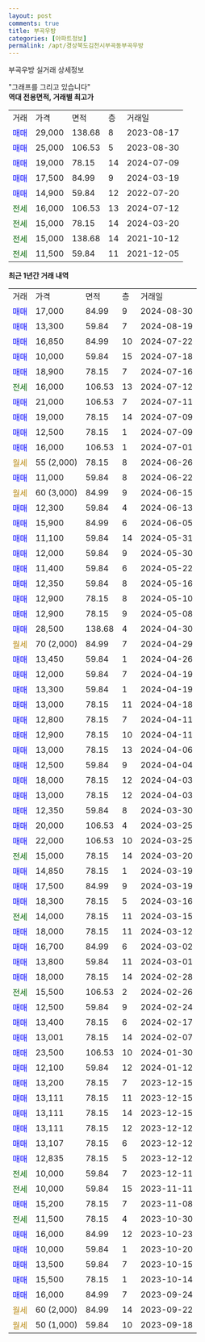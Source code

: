 ```yaml
---
layout: post
comments: true
title: 부곡우방
categories: [아파트정보]
permalink: /apt/경상북도김천시부곡동부곡우방
---
```


부곡우방 실거래 상세정보

<script type="text/javascript">
  google.charts.load('current', {'packages':['line', 'corechart']});
  google.charts.setOnLoadCallback(drawChart);

  function drawChart() {
    var data = new google.visualization.DataTable();
    data.addColumn('date', '거래일');
    data.addColumn('number', "매매");
    data.addColumn('number', "전세");
    data.addColumn('number', "전매");

    data.addRows([[new Date(Date.parse("2024-08-30")), 17000, null, null], [new Date(Date.parse("2024-08-19")), 13300, null, null], [new Date(Date.parse("2024-07-22")), 16850, null, null], [new Date(Date.parse("2024-07-18")), 10000, null, null], [new Date(Date.parse("2024-07-16")), 18900, null, null], [new Date(Date.parse("2024-07-12")), null, 16000, null], [new Date(Date.parse("2024-07-11")), 21000, null, null], [new Date(Date.parse("2024-07-09")), 19000, null, null], [new Date(Date.parse("2024-07-09")), 12500, null, null], [new Date(Date.parse("2024-07-01")), 16000, null, null], [new Date(Date.parse("2024-06-26")), null, null, null], [new Date(Date.parse("2024-06-22")), 11000, null, null], [new Date(Date.parse("2024-06-15")), null, null, null], [new Date(Date.parse("2024-06-13")), 12300, null, null], [new Date(Date.parse("2024-06-05")), 15900, null, null], [new Date(Date.parse("2024-05-31")), 11100, null, null], [new Date(Date.parse("2024-05-30")), 12000, null, null], [new Date(Date.parse("2024-05-22")), 11400, null, null], [new Date(Date.parse("2024-05-16")), 12350, null, null], [new Date(Date.parse("2024-05-10")), 12900, null, null], [new Date(Date.parse("2024-05-08")), 12900, null, null], [new Date(Date.parse("2024-04-30")), 28500, null, null], [new Date(Date.parse("2024-04-29")), null, null, null], [new Date(Date.parse("2024-04-26")), 13450, null, null], [new Date(Date.parse("2024-04-19")), 12000, null, null], [new Date(Date.parse("2024-04-19")), 13300, null, null], [new Date(Date.parse("2024-04-18")), 13000, null, null], [new Date(Date.parse("2024-04-11")), 12800, null, null], [new Date(Date.parse("2024-04-11")), 12900, null, null], [new Date(Date.parse("2024-04-06")), 13000, null, null], [new Date(Date.parse("2024-04-04")), 12500, null, null], [new Date(Date.parse("2024-04-03")), 18000, null, null], [new Date(Date.parse("2024-04-03")), 13000, null, null], [new Date(Date.parse("2024-03-30")), 12350, null, null], [new Date(Date.parse("2024-03-25")), 20000, null, null], [new Date(Date.parse("2024-03-25")), 22000, null, null], [new Date(Date.parse("2024-03-20")), null, 15000, null], [new Date(Date.parse("2024-03-19")), 14850, null, null], [new Date(Date.parse("2024-03-19")), 17500, null, null], [new Date(Date.parse("2024-03-16")), 18300, null, null], [new Date(Date.parse("2024-03-15")), null, 14000, null], [new Date(Date.parse("2024-03-12")), 18000, null, null], [new Date(Date.parse("2024-03-02")), 16700, null, null], [new Date(Date.parse("2024-03-01")), 13800, null, null], [new Date(Date.parse("2024-02-28")), 18000, null, null], [new Date(Date.parse("2024-02-26")), null, 15500, null], [new Date(Date.parse("2024-02-24")), 12500, null, null], [new Date(Date.parse("2024-02-17")), 13400, null, null], [new Date(Date.parse("2024-02-07")), 13001, null, null], [new Date(Date.parse("2024-01-30")), 23500, null, null], [new Date(Date.parse("2024-01-12")), 12100, null, null], [new Date(Date.parse("2023-12-15")), 13200, null, null], [new Date(Date.parse("2023-12-15")), 13111, null, null], [new Date(Date.parse("2023-12-15")), 13111, null, null], [new Date(Date.parse("2023-12-12")), 13111, null, null], [new Date(Date.parse("2023-12-12")), 13107, null, null], [new Date(Date.parse("2023-12-12")), 12835, null, null], [new Date(Date.parse("2023-12-11")), null, 10000, null], [new Date(Date.parse("2023-11-11")), null, 10000, null], [new Date(Date.parse("2023-11-08")), 15200, null, null], [new Date(Date.parse("2023-10-30")), null, 11500, null], [new Date(Date.parse("2023-10-23")), 16000, null, null], [new Date(Date.parse("2023-10-20")), 10000, null, null], [new Date(Date.parse("2023-10-15")), 13500, null, null], [new Date(Date.parse("2023-10-14")), 15500, null, null], [new Date(Date.parse("2023-09-24")), 16000, null, null], [new Date(Date.parse("2023-09-22")), null, null, null], [new Date(Date.parse("2023-09-18")), null, null, null]]);

    var options = {
      hAxis: {
        format: 'yyyy/MM/dd'
      },    
      lineWidth: 0,
      pointsVisible: true,    
      title: '최근 1년간 유형별 실거래가 분포',
      legend: { position: 'bottom' }
    };

    var formatter = new google.visualization.NumberFormat({pattern:'###,###'} );
    formatter.format(data, 1);
    formatter.format(data, 2);
    
    setTimeout(function() {
        var chart = new google.visualization.LineChart(document.getElementById('columnchart_material'));
        chart.draw(data, (options));
        document.getElementById('loading').style.display = 'none';
    }, 200);
  }
</script>


<div id="loading" style="z-index:20; display: block; margin-left: 0px">"그래프를 그리고 있습니다"</div>
<div id="columnchart_material" style="width: 95%; margin-left: 0px; display: block"></div>
<!-- contents start -->
<b>역대 전용면적, 거래별 최고가</b>
<table class="sortable">
    <tr>
      <td>거래</td>
      <td>가격</td>
      <td>면적</td>
      <td>층</td>
      <td>거래일</td>
    </tr>
        <tr>
          <td><a style="color: blue">매매</a></td>
          <td>29,000</td>
          <td>138.68</td>
          <td>8</td>
          <td>2023-08-17</td>
        </tr>            <tr>
          <td><a style="color: blue">매매</a></td>
          <td>25,000</td>
          <td>106.53</td>
          <td>5</td>
          <td>2023-08-30</td>
        </tr>            <tr>
          <td><a style="color: blue">매매</a></td>
          <td>19,000</td>
          <td>78.15</td>
          <td>14</td>
          <td>2024-07-09</td>
        </tr>            <tr>
          <td><a style="color: blue">매매</a></td>
          <td>17,500</td>
          <td>84.99</td>
          <td>9</td>
          <td>2024-03-19</td>
        </tr>            <tr>
          <td><a style="color: blue">매매</a></td>
          <td>14,900</td>
          <td>59.84</td>
          <td>12</td>
          <td>2022-07-20</td>
        </tr>        
        <tr>
              <td><a style="color: darkgreen">전세</a></td>
              <td>16,000</td>
              <td>106.53</td>
              <td>13</td>
              <td>2024-07-12</td>
            </tr>            <tr>
              <td><a style="color: darkgreen">전세</a></td>
              <td>15,000</td>
              <td>78.15</td>
              <td>14</td>
              <td>2024-03-20</td>
            </tr>            <tr>
              <td><a style="color: darkgreen">전세</a></td>
              <td>15,000</td>
              <td>138.68</td>
              <td>14</td>
              <td>2021-10-12</td>
            </tr>            <tr>
              <td><a style="color: darkgreen">전세</a></td>
              <td>11,500</td>
              <td>59.84</td>
              <td>11</td>
              <td>2021-12-05</td>
            </tr>        
    
</table>

<b>최근 1년간 거래 내역</b>

<table class="sortable">
    <tr>
      <td>거래</td>
      <td>가격</td>
      <td>면적</td>
      <td>층</td>
      <td>거래일</td>
    </tr>
    <tr>
      <td><a style="color: blue">매매</a></td>
      <td>17,000</td>
      <td>84.99</td>
      <td>9</td>
      <td>2024-08-30</td>
    </tr>          <tr>
      <td><a style="color: blue">매매</a></td>
      <td>13,300</td>
      <td>59.84</td>
      <td>7</td>
      <td>2024-08-19</td>
    </tr>          <tr>
      <td><a style="color: blue">매매</a></td>
      <td>16,850</td>
      <td>84.99</td>
      <td>10</td>
      <td>2024-07-22</td>
    </tr>          <tr>
      <td><a style="color: blue">매매</a></td>
      <td>10,000</td>
      <td>59.84</td>
      <td>15</td>
      <td>2024-07-18</td>
    </tr>          <tr>
      <td><a style="color: blue">매매</a></td>
      <td>18,900</td>
      <td>78.15</td>
      <td>7</td>
      <td>2024-07-16</td>
    </tr>          <tr>
      <td><a style="color: darkgreen">전세</a></td>
      <td>16,000</td>
      <td>106.53</td>
      <td>13</td>
      <td>2024-07-12</td>
    </tr>          <tr>
      <td><a style="color: blue">매매</a></td>
      <td>21,000</td>
      <td>106.53</td>
      <td>7</td>
      <td>2024-07-11</td>
    </tr>          <tr>
      <td><a style="color: blue">매매</a></td>
      <td>19,000</td>
      <td>78.15</td>
      <td>14</td>
      <td>2024-07-09</td>
    </tr>          <tr>
      <td><a style="color: blue">매매</a></td>
      <td>12,500</td>
      <td>78.15</td>
      <td>1</td>
      <td>2024-07-09</td>
    </tr>          <tr>
      <td><a style="color: blue">매매</a></td>
      <td>16,000</td>
      <td>106.53</td>
      <td>1</td>
      <td>2024-07-01</td>
    </tr>          <tr>
      <td><a style="color: darkgoldenrod">월세</a></td>
      <td>55 (2,000)</td>
      <td>78.15</td>
      <td>8</td>
      <td>2024-06-26</td>
    </tr>          <tr>
      <td><a style="color: blue">매매</a></td>
      <td>11,000</td>
      <td>59.84</td>
      <td>8</td>
      <td>2024-06-22</td>
    </tr>          <tr>
      <td><a style="color: darkgoldenrod">월세</a></td>
      <td>60 (3,000)</td>
      <td>84.99</td>
      <td>9</td>
      <td>2024-06-15</td>
    </tr>          <tr>
      <td><a style="color: blue">매매</a></td>
      <td>12,300</td>
      <td>59.84</td>
      <td>4</td>
      <td>2024-06-13</td>
    </tr>          <tr>
      <td><a style="color: blue">매매</a></td>
      <td>15,900</td>
      <td>84.99</td>
      <td>6</td>
      <td>2024-06-05</td>
    </tr>          <tr>
      <td><a style="color: blue">매매</a></td>
      <td>11,100</td>
      <td>59.84</td>
      <td>14</td>
      <td>2024-05-31</td>
    </tr>          <tr>
      <td><a style="color: blue">매매</a></td>
      <td>12,000</td>
      <td>59.84</td>
      <td>9</td>
      <td>2024-05-30</td>
    </tr>          <tr>
      <td><a style="color: blue">매매</a></td>
      <td>11,400</td>
      <td>59.84</td>
      <td>6</td>
      <td>2024-05-22</td>
    </tr>          <tr>
      <td><a style="color: blue">매매</a></td>
      <td>12,350</td>
      <td>59.84</td>
      <td>8</td>
      <td>2024-05-16</td>
    </tr>          <tr>
      <td><a style="color: blue">매매</a></td>
      <td>12,900</td>
      <td>78.15</td>
      <td>8</td>
      <td>2024-05-10</td>
    </tr>          <tr>
      <td><a style="color: blue">매매</a></td>
      <td>12,900</td>
      <td>78.15</td>
      <td>9</td>
      <td>2024-05-08</td>
    </tr>          <tr>
      <td><a style="color: blue">매매</a></td>
      <td>28,500</td>
      <td>138.68</td>
      <td>4</td>
      <td>2024-04-30</td>
    </tr>          <tr>
      <td><a style="color: darkgoldenrod">월세</a></td>
      <td>70 (2,000)</td>
      <td>84.99</td>
      <td>7</td>
      <td>2024-04-29</td>
    </tr>          <tr>
      <td><a style="color: blue">매매</a></td>
      <td>13,450</td>
      <td>59.84</td>
      <td>1</td>
      <td>2024-04-26</td>
    </tr>          <tr>
      <td><a style="color: blue">매매</a></td>
      <td>12,000</td>
      <td>59.84</td>
      <td>7</td>
      <td>2024-04-19</td>
    </tr>          <tr>
      <td><a style="color: blue">매매</a></td>
      <td>13,300</td>
      <td>59.84</td>
      <td>1</td>
      <td>2024-04-19</td>
    </tr>          <tr>
      <td><a style="color: blue">매매</a></td>
      <td>13,000</td>
      <td>78.15</td>
      <td>11</td>
      <td>2024-04-18</td>
    </tr>          <tr>
      <td><a style="color: blue">매매</a></td>
      <td>12,800</td>
      <td>78.15</td>
      <td>7</td>
      <td>2024-04-11</td>
    </tr>          <tr>
      <td><a style="color: blue">매매</a></td>
      <td>12,900</td>
      <td>78.15</td>
      <td>10</td>
      <td>2024-04-11</td>
    </tr>          <tr>
      <td><a style="color: blue">매매</a></td>
      <td>13,000</td>
      <td>78.15</td>
      <td>13</td>
      <td>2024-04-06</td>
    </tr>          <tr>
      <td><a style="color: blue">매매</a></td>
      <td>12,500</td>
      <td>59.84</td>
      <td>9</td>
      <td>2024-04-04</td>
    </tr>          <tr>
      <td><a style="color: blue">매매</a></td>
      <td>18,000</td>
      <td>78.15</td>
      <td>12</td>
      <td>2024-04-03</td>
    </tr>          <tr>
      <td><a style="color: blue">매매</a></td>
      <td>13,000</td>
      <td>78.15</td>
      <td>12</td>
      <td>2024-04-03</td>
    </tr>          <tr>
      <td><a style="color: blue">매매</a></td>
      <td>12,350</td>
      <td>59.84</td>
      <td>8</td>
      <td>2024-03-30</td>
    </tr>          <tr>
      <td><a style="color: blue">매매</a></td>
      <td>20,000</td>
      <td>106.53</td>
      <td>4</td>
      <td>2024-03-25</td>
    </tr>          <tr>
      <td><a style="color: blue">매매</a></td>
      <td>22,000</td>
      <td>106.53</td>
      <td>10</td>
      <td>2024-03-25</td>
    </tr>          <tr>
      <td><a style="color: darkgreen">전세</a></td>
      <td>15,000</td>
      <td>78.15</td>
      <td>14</td>
      <td>2024-03-20</td>
    </tr>          <tr>
      <td><a style="color: blue">매매</a></td>
      <td>14,850</td>
      <td>78.15</td>
      <td>1</td>
      <td>2024-03-19</td>
    </tr>          <tr>
      <td><a style="color: blue">매매</a></td>
      <td>17,500</td>
      <td>84.99</td>
      <td>9</td>
      <td>2024-03-19</td>
    </tr>          <tr>
      <td><a style="color: blue">매매</a></td>
      <td>18,300</td>
      <td>78.15</td>
      <td>5</td>
      <td>2024-03-16</td>
    </tr>          <tr>
      <td><a style="color: darkgreen">전세</a></td>
      <td>14,000</td>
      <td>78.15</td>
      <td>11</td>
      <td>2024-03-15</td>
    </tr>          <tr>
      <td><a style="color: blue">매매</a></td>
      <td>18,000</td>
      <td>78.15</td>
      <td>11</td>
      <td>2024-03-12</td>
    </tr>          <tr>
      <td><a style="color: blue">매매</a></td>
      <td>16,700</td>
      <td>84.99</td>
      <td>6</td>
      <td>2024-03-02</td>
    </tr>          <tr>
      <td><a style="color: blue">매매</a></td>
      <td>13,800</td>
      <td>59.84</td>
      <td>11</td>
      <td>2024-03-01</td>
    </tr>          <tr>
      <td><a style="color: blue">매매</a></td>
      <td>18,000</td>
      <td>78.15</td>
      <td>14</td>
      <td>2024-02-28</td>
    </tr>          <tr>
      <td><a style="color: darkgreen">전세</a></td>
      <td>15,500</td>
      <td>106.53</td>
      <td>2</td>
      <td>2024-02-26</td>
    </tr>          <tr>
      <td><a style="color: blue">매매</a></td>
      <td>12,500</td>
      <td>59.84</td>
      <td>9</td>
      <td>2024-02-24</td>
    </tr>          <tr>
      <td><a style="color: blue">매매</a></td>
      <td>13,400</td>
      <td>78.15</td>
      <td>6</td>
      <td>2024-02-17</td>
    </tr>          <tr>
      <td><a style="color: blue">매매</a></td>
      <td>13,001</td>
      <td>78.15</td>
      <td>14</td>
      <td>2024-02-07</td>
    </tr>          <tr>
      <td><a style="color: blue">매매</a></td>
      <td>23,500</td>
      <td>106.53</td>
      <td>10</td>
      <td>2024-01-30</td>
    </tr>          <tr>
      <td><a style="color: blue">매매</a></td>
      <td>12,100</td>
      <td>59.84</td>
      <td>12</td>
      <td>2024-01-12</td>
    </tr>          <tr>
      <td><a style="color: blue">매매</a></td>
      <td>13,200</td>
      <td>78.15</td>
      <td>7</td>
      <td>2023-12-15</td>
    </tr>          <tr>
      <td><a style="color: blue">매매</a></td>
      <td>13,111</td>
      <td>78.15</td>
      <td>11</td>
      <td>2023-12-15</td>
    </tr>          <tr>
      <td><a style="color: blue">매매</a></td>
      <td>13,111</td>
      <td>78.15</td>
      <td>14</td>
      <td>2023-12-15</td>
    </tr>          <tr>
      <td><a style="color: blue">매매</a></td>
      <td>13,111</td>
      <td>78.15</td>
      <td>12</td>
      <td>2023-12-12</td>
    </tr>          <tr>
      <td><a style="color: blue">매매</a></td>
      <td>13,107</td>
      <td>78.15</td>
      <td>6</td>
      <td>2023-12-12</td>
    </tr>          <tr>
      <td><a style="color: blue">매매</a></td>
      <td>12,835</td>
      <td>78.15</td>
      <td>5</td>
      <td>2023-12-12</td>
    </tr>          <tr>
      <td><a style="color: darkgreen">전세</a></td>
      <td>10,000</td>
      <td>59.84</td>
      <td>7</td>
      <td>2023-12-11</td>
    </tr>          <tr>
      <td><a style="color: darkgreen">전세</a></td>
      <td>10,000</td>
      <td>59.84</td>
      <td>15</td>
      <td>2023-11-11</td>
    </tr>          <tr>
      <td><a style="color: blue">매매</a></td>
      <td>15,200</td>
      <td>78.15</td>
      <td>7</td>
      <td>2023-11-08</td>
    </tr>          <tr>
      <td><a style="color: darkgreen">전세</a></td>
      <td>11,500</td>
      <td>78.15</td>
      <td>4</td>
      <td>2023-10-30</td>
    </tr>          <tr>
      <td><a style="color: blue">매매</a></td>
      <td>16,000</td>
      <td>84.99</td>
      <td>12</td>
      <td>2023-10-23</td>
    </tr>          <tr>
      <td><a style="color: blue">매매</a></td>
      <td>10,000</td>
      <td>59.84</td>
      <td>1</td>
      <td>2023-10-20</td>
    </tr>          <tr>
      <td><a style="color: blue">매매</a></td>
      <td>13,500</td>
      <td>59.84</td>
      <td>7</td>
      <td>2023-10-15</td>
    </tr>          <tr>
      <td><a style="color: blue">매매</a></td>
      <td>15,500</td>
      <td>78.15</td>
      <td>1</td>
      <td>2023-10-14</td>
    </tr>          <tr>
      <td><a style="color: blue">매매</a></td>
      <td>16,000</td>
      <td>84.99</td>
      <td>7</td>
      <td>2023-09-24</td>
    </tr>          <tr>
      <td><a style="color: darkgoldenrod">월세</a></td>
      <td>60 (2,000)</td>
      <td>84.99</td>
      <td>14</td>
      <td>2023-09-22</td>
    </tr>          <tr>
      <td><a style="color: darkgoldenrod">월세</a></td>
      <td>50 (1,000)</td>
      <td>59.84</td>
      <td>10</td>
      <td>2023-09-18</td>
    </tr>      </table>
<!-- contents end -->    


